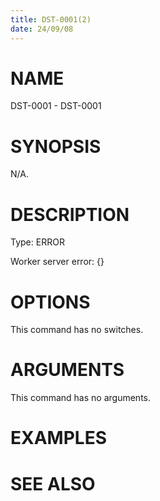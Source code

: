 ```yaml
---
title: DST-0001(2)
date: 24/09/08
---
```


# NAME

DST-0001 - DST-0001

# SYNOPSIS

N/A.

# DESCRIPTION

Type: ERROR

Worker server error: {}

# OPTIONS

This command has no switches.

# ARGUMENTS

This command has no arguments.

# EXAMPLES

# SEE ALSO
